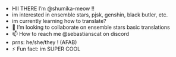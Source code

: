 -  HII THERE I’m @shumika-meow !! 
- im interested in ensemble stars, pjsk, genshin, black butler, etc.
-  im currently learning how to translate? 
- 💞️ I’m looking to collaborate on ensemble stars basic translations
- 📫 How to reach me @sebastianscat on discord 
- prns: he/she/they ! (AFAB)
- ⚡ Fun fact: im SUPER COOL

<!---
shumika-meow/shumika-meow is a ✨ special ✨ repository because its `README.md` (this file) appears on your GitHub profile.
You can click the Preview link to take a look at your changes.
--->
